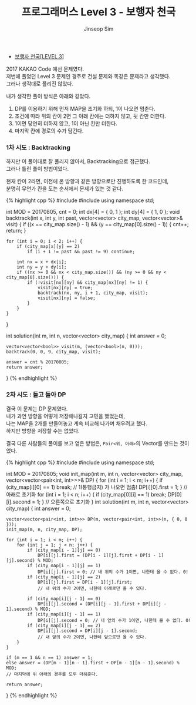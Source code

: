 ﻿---
layout: post
title: "프로그래머스 Level 3 - 보행자 천국"
categories: KAKAO Programmers
tags: [cpp]
author:
  - Jinseop Sim
---

- [보행자 천국[LEVEL 3]](https://school.programmers.co.kr/learn/courses/30/lessons/1832)

2017 KAKAO Code 예선 문제였다.  
저번에 풀었던 Level 3 문제인 경주로 건설 문제와 똑같은 문제라고 생각했다.  
그러나 생각대로 풀리진 않았다.  

내가 생각한 풀이 방식은 아래와 같았다.  
1. DP를 이용하기 위해 먼저 MAP을 초기화 하되, 1이 나오면 멈춘다.
2. 조건에 따라 위의 칸이 2면 그 아래 칸에는 더하지 않고, 뒷 칸만 더한다.  
3. 1이면 당연히 더하지 않고, 1이 아닌 칸만 더한다.  
4. 마지막 칸에 경로의 수가 담긴다.  

### 1차 시도 : Backtracking
하지만 이 풀이대로 잘 풀리지 않아서, Backtracking으로 접근했다.  
그러나 틀린 풀이 방법이었다.  

현재 칸이 2라면, 이전에 온 방향과 같은 방향으로만 진행하도록 한 코드인데,  
분명히 무언가 칸을 도는 순서에서 문제가 있는 것 같다.  

{% highlight cpp %}
#include <iostream>
#include <vector>
using namespace std;

int MOD = 20170805, cnt = 0;
int dx[4] = { 0, 1 };
int dy[4] = { 1, 0 };
void backtrack(int x, int y, int past, vector<vector<int>> city_map, vector<vector<bool>>& visit) {
    if ((x == city_map.size() - 1) && (y == city_map[0].size() - 1)) {
        cnt++;
        return;
    }

    for (int i = 0; i < 2; i++) {
        if (city_map[x][y] == 2)
            if (i + 1 != past && past != 9) continue;

        int nx = x + dx[i];
        int ny = y + dy[i];
        if ((nx >= 0 && nx < city_map.size()) && (ny >= 0 && ny < city_map[0].size())) {
            if (!visit[nx][ny] && city_map[nx][ny] != 1) {
                visit[nx][ny] = true;
                backtrack(nx, ny, i + 1, city_map, visit);
                visit[nx][ny] = false;
            }
        }
    }
}

int solution(int m, int n, vector<vector<int>> city_map) {
    int answer = 0;

    vector<vector<bool>> visit(m, (vector<bool>(n, 0)));
    backtrack(0, 0, 9, city_map, visit);

    answer = cnt % 20170805;
    return answer;
}
{% endhighlight %}

### 2차 시도 : 돌고 돌아 DP
결국 이 문제는 DP 문제였다.  
내가 과연 방향을 어떻게 저장해나갈지 고민을 했었는데,  
나는 MAP을 2개를 만들어놓고 계속 비교해 나가며 채우려고 했다.  
하지만 방향을 저장할 수는 없었다.  

결국 다른 사람들의 풀이를 보고 얻은 방법은, ```Pair<위, 아래>```의 Vector를 만드는 것이었다.  

{% highlight cpp %}
#include <iostream>
#include <vector>
using namespace std;

int MOD = 20170805;
void init_map(int m, int n, vector<vector<int>> city_map, vector<vector<pair<int, int>>>& DP) {
    for (int i = 1; i < m; i++) {
        if (city_map[i][0] == 1) break;
        // 1(통행금지) 가 나오면 멈춤!
        DP[i][0].first = 1;
    }
    // 아래로 초기화
    for (int i = 1; i < n; i++) {
        if (city_map[0][i] == 1) break;
        DP[0][i].second = 1;
    }
    // 오른쪽으로 초기화
}
int solution(int m, int n, vector<vector<int>> city_map) {
    int answer = 0;

    vector<vector<pair<int, int>>> DP(m, vector<pair<int, int>>(n, { 0, 0 }));
    init_map(m, n, city_map, DP);

    for (int i = 1; i < m; i++) {
        for (int j = 1; j < n; j++) {
            if (city_map[i - 1][j] == 0)
                DP[i][j].first = (DP[i - 1][j].first + DP[i - 1][j].second) % MOD;
            if (city_map[i - 1][j] == 1)
                DP[i][j].first = 0; // 내 위의 수가 1이면, 나한테 올 수 없다. 0!
            if (city_map[i - 1][j] == 2)
                DP[i][j].first = DP[i - 1][j].first;
                // 내 위의 수가 2이면, 나한테 아래로만 올 수 있다.

            if (city_map[i][j - 1] == 0)
                DP[i][j].second = (DP[i][j - 1].first + DP[i][j - 1].second) % MOD;
            if (city_map[i][j - 1] == 1)
                DP[i][j].second = 0; // 내 앞의 수가 1이면, 나한테 올 수 없다. 0!
            if (city_map[i][j - 1] == 2)
                DP[i][j].second = DP[i][j - 1].second;
                // 내 앞의 수가 2이면, 나한테 앞으로만 올 수 있다.
        }
    }

    if (m == 1 && n == 1) answer = 1;
    else answer = (DP[m - 1][n - 1].first + DP[m - 1][n - 1].second) % MOD;
    // 마지막에 위 아래의 경우를 모두 더해준다.

    return answer;
}
{% endhighlight %}